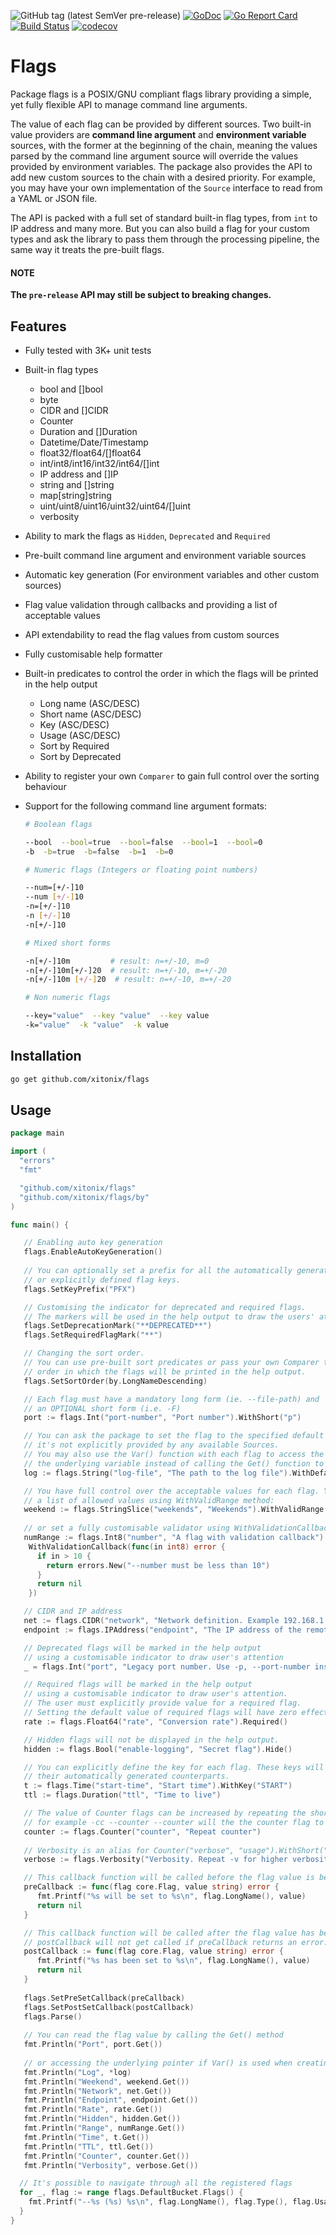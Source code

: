 ![GitHub tag (latest SemVer pre-release)](https://img.shields.io/github/tag-pre/xitonix/flags.svg?label=pre-release)
[![GoDoc](https://godoc.org/github.com/xitonix/flags?status.svg)](https://godoc.org/github.com/xitonix/flags)
[![Go Report Card](https://goreportcard.com/badge/github.com/xitonix/flags)](https://goreportcard.com/report/github.com/xitonix/flags)
[![Build Status](https://travis-ci.org/xitonix/flags.svg?branch=master)](https://travis-ci.org/xitonix/flags)
[![codecov](https://codecov.io/gh/xitonix/flags/branch/master/graph/badge.svg)](https://codecov.io/gh/xitonix/flags)
# Flags

Package flags is a POSIX/GNU compliant flags library providing a simple, yet fully flexible API to manage command line arguments.

The value of each flag can be provided by different sources. Two built-in value providers are **command line argument** and **environment variable** sources, with the former at the beginning of the chain, meaning the values parsed by the command line argument source will override the values provided by environment variables. The package also provides the API to add new custom sources to the chain with a desired priority. For example, you may have your own implementation of the `Source` interface to read from a YAML or JSON file.

The API is packed with a full set of standard built-in flag types, from `int` to IP address and many more. But you can also build a flag for your custom types and ask the library to pass them through the processing pipeline, the same way it treats the pre-built flags.

#### NOTE
**The `pre-release` API may still be subject to breaking changes.**

## Features

- Fully tested with 3K+ unit tests
- Built-in flag types
  - bool and []bool
  - byte
  - CIDR and []CIDR
  - Counter
  - Duration and []Duration
  - Datetime/Date/Timestamp
  - float32/float64/[]float64
  - int/int8/int16/int32/int64/[]int
  - IP address and []IP
  - string and []string
  - map[string]string
  - uint/uint8/uint16/uint32/uint64/[]uint
  - verbosity
  
- Ability to mark the flags as `Hidden`, `Deprecated` and `Required`

- Pre-built command line argument and environment variable sources

- Automatic key generation (For environment variables and other custom sources)

- Flag value validation through callbacks and providing a list of acceptable values

- API extendability to read the flag values from custom sources

- Fully customisable help formatter

- Built-in predicates to control the order in which the flags will be printed in the help output

  - Long name (ASC/DESC)
  - Short name (ASC/DESC)
  - Key (ASC/DESC)
  - Usage (ASC/DESC)
  - Sort by Required
  - Sort by Deprecated

- Ability to register your own `Comparer` to gain full control over the sorting behaviour

- Support for the following command line argument formats:
  

  ```bash
  # Boolean flags
  
  --bool  --bool=true  --bool=false  --bool=1  --bool=0
  -b  -b=true  -b=false  -b=1  -b=0
  
  # Numeric flags (Integers or floating point numbers)
  
  --num=[+/-]10
  --num [+/-]10
  -n=[+/-]10
  -n [+/-]10
  -n[+/-]10
  
  # Mixed short forms

  -n[+/-]10m         # result: n=+/-10, m=0
  -n[+/-]10m[+/-]20  # result: n=+/-10, m=+/-20
  -n[+/-]10m [+/-]20  # result: n=+/-10, m=+/-20
  
  # Non numeric flags
  
  --key="value"  --key "value"  --key value
  -k="value"  -k "value"  -k value
  ```

  

## Installation

```bash
go get github.com/xitonix/flags
```



## Usage

```go
package main

import (
  "errors"
  "fmt"

  "github.com/xitonix/flags"
  "github.com/xitonix/flags/by"
)

func main() {

   // Enabling auto key generation
   flags.EnableAutoKeyGeneration()
  
   // You can optionally set a prefix for all the automatically generated 
   // or explicitly defined flag keys.
   flags.SetKeyPrefix("PFX")

   // Customising the indicator for deprecated and required flags.
   // The markers will be used in the help output to draw the users' attention
   flags.SetDeprecationMark("**DEPRECATED**")
   flags.SetRequiredFlagMark("**")

   // Changing the sort order.
   // You can use pre-built sort predicates or pass your own Comparer to change the
   // order in which the flags will be printed in the help output.
   flags.SetSortOrder(by.LongNameDescending)

   // Each flag must have a mandatory long form (ie. --file-path) and 
   // an OPTIONAL short form (i.e. -F)
   port := flags.Int("port-number", "Port number").WithShort("p")

   // You can ask the package to set the flag to the specified default value whenever
   // it's not explicitly provided by any available Sources.
   // You may also use the Var() function with each flag to access the pointer to 
   // the underlying variable instead of calling the Get() function to read the falg value.
   log := flags.String("log-file", "The path to the log file").WithDefault("/var/log/service.log").Var()

   // You have full control over the acceptable values for each flag. You can either provide
   // a list of allowed values using WithValidRange method:
   weekend := flags.StringSlice("weekends", "Weekends").WithValidRange(true, "Sat, Sun")
  
   // or set a fully customisable validator using WithValidationCallback method:
   numRange := flags.Int8("number", "A flag with validation callback").
	WithValidationCallback(func(in int8) error {
	  if in > 10 {
		return errors.New("--number must be less than 10")
	  }
	  return nil
	})

   // CIDR and IP address
   net := flags.CIDR("network", "Network definition. Example 192.168.1.1/16")
   endpoint := flags.IPAddress("endpoint", "The IP address of the remote server")

   // Deprecated flags will be marked in the help output 
   // using a customisable indicator to draw user's attention
   _ = flags.Int("port", "Legacy port number. Use -p, --port-number instead").MarkAsDeprecated()

   // Required flags will be marked in the help output 
   // using a customisable indicator to draw user's attention.
   // The user must explicitly provide value for a required flag.
   // Setting the default value of required flags will have zero effect.
   rate := flags.Float64("rate", "Conversion rate").Required()

   // Hidden flags will not be displayed in the help output.
   hidden := flags.Bool("enable-logging", "Secret flag").Hide()

   // You can explicitly define the key for each flag. These keys will override
   // their automatically generated counterparts.
   t := flags.Time("start-time", "Start time").WithKey("START")
   ttl := flags.Duration("ttl", "Time to live")

   // The value of Counter flags can be increased by repeating the short or the long form
   // for example -cc --counter --counter will the the counter flag to 4.
   counter := flags.Counter("counter", "Repeat counter")
  
   // Verbosity is an alias for Counter("verbose", "usage").WithShort("v")
   verbose := flags.Verbosity("Verbosity. Repeat -v for higher verbosity levels. Example -vv")

   // This callback function will be called before the flag value is being set by a source.
   preCallback := func(flag core.Flag, value string) error {
	  fmt.Printf("%s will be set to %s\n", flag.LongName(), value)
	  return nil
   }

   // This callback function will be called after the flag value has been set by a source.
   // postCallback will not get called if preCallback returns an error.
   postCallback := func(flag core.Flag, value string) error {
	  fmt.Printf("%s has been set to %s\n", flag.LongName(), value)
	  return nil
   }
  
   flags.SetPreSetCallback(preCallback)
   flags.SetPostSetCallback(postCallback)
   flags.Parse()
  
   // You can read the flag value by calling the Get() method
   fmt.Println("Port", port.Get())
   
   // or accessing the underlying pointer if Var() is used when creating the flag
   fmt.Println("Log", *log)
   fmt.Println("Weekend", weekend.Get())
   fmt.Println("Network", net.Get())
   fmt.Println("Endpoint", endpoint.Get())
   fmt.Println("Rate", rate.Get())
   fmt.Println("Hidden", hidden.Get())
   fmt.Println("Range", numRange.Get())
   fmt.Println("Time", t.Get())
   fmt.Println("TTL", ttl.Get())
   fmt.Println("Counter", counter.Get())
   fmt.Println("Verbosity", verbose.Get())

  // It's possible to navigate through all the registered flags
  for _, flag := range flags.DefaultBucket.Flags() {
 	fmt.Printf("--%s (%s) %s\n", flag.LongName(), flag.Type(), flag.Usage())
  }
}

```

